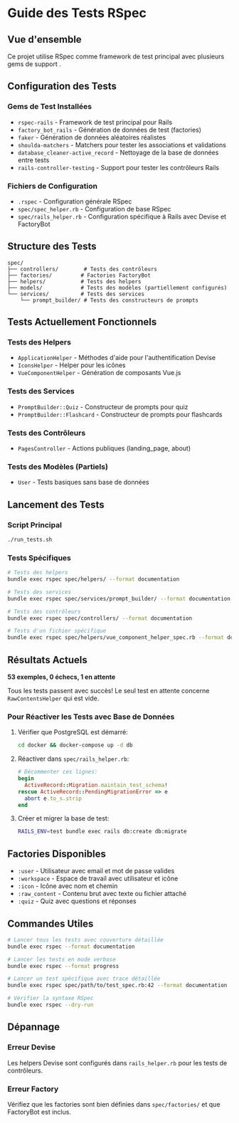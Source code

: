 # Guide des Tests RSpec

## Vue d'ensemble

Ce projet utilise RSpec comme framework de test principal avec plusieurs gems de support .

## Configuration des Tests

### Gems de Test Installées

- `rspec-rails` - Framework de test principal pour Rails
- `factory_bot_rails` - Génération de données de test (factories)
- `faker` - Génération de données aléatoires réalistes
- `shoulda-matchers` - Matchers pour tester les associations et validations
- `database_cleaner-active_record` - Nettoyage de la base de données entre tests
- `rails-controller-testing` - Support pour tester les contrôleurs Rails

### Fichiers de Configuration

- `.rspec` - Configuration générale RSpec
- `spec/spec_helper.rb` - Configuration de base RSpec
- `spec/rails_helper.rb` - Configuration spécifique à Rails avec Devise et FactoryBot

## Structure des Tests

```
spec/
├── controllers/        # Tests des contrôleurs
├── factories/         # Factories FactoryBot
├── helpers/           # Tests des helpers
├── models/            # Tests des modèles (partiellement configurés)
└── services/          # Tests des services
    └── prompt_builder/ # Tests des constructeurs de prompts
```

## Tests Actuellement Fonctionnels

### Tests des Helpers
- `ApplicationHelper` - Méthodes d'aide pour l'authentification Devise
- `IconsHelper` - Helper pour les icônes
- `VueComponentHelper` - Génération de composants Vue.js

### Tests des Services
- `PromptBuilder::Quiz` - Constructeur de prompts pour quiz
- `PromptBuilder::Flashcard` - Constructeur de prompts pour flashcards

### Tests des Contrôleurs
- `PagesController` - Actions publiques (landing_page, about)

### Tests des Modèles (Partiels)
- `User` - Tests basiques sans base de données

## Lancement des Tests

### Script Principal
```bash
./run_tests.sh
```

### Tests Spécifiques
```bash
# Tests des helpers
bundle exec rspec spec/helpers/ --format documentation

# Tests des services
bundle exec rspec spec/services/prompt_builder/ --format documentation

# Tests des contrôleurs
bundle exec rspec spec/controllers/ --format documentation

# Tests d'un fichier spécifique
bundle exec rspec spec/helpers/vue_component_helper_spec.rb --format documentation
```

## Résultats Actuels

**53 exemples, 0 échecs, 1 en attente**

Tous les tests passent avec succès! Le seul test en attente concerne `RawContentsHelper` qui est vide.


### Pour Réactiver les Tests avec Base de Données

1. Vérifier que PostgreSQL est démarré:
   ```bash
   cd docker && docker-compose up -d db
   ```

2. Réactiver dans `spec/rails_helper.rb`:
   ```ruby
   # Décommenter ces lignes:
   begin
     ActiveRecord::Migration.maintain_test_schema!
   rescue ActiveRecord::PendingMigrationError => e
     abort e.to_s.strip
   end
   ```

3. Créer et migrer la base de test:
   ```bash
   RAILS_ENV=test bundle exec rails db:create db:migrate
   ```

## Factories Disponibles

- `:user` - Utilisateur avec email et mot de passe valides
- `:workspace` - Espace de travail avec utilisateur et icône
- `:icon` - Icône avec nom et chemin
- `:raw_content` - Contenu brut avec texte ou fichier attaché
- `:quiz` - Quiz avec questions et réponses


## Commandes Utiles

```bash
# Lancer tous les tests avec couverture détaillée
bundle exec rspec --format documentation

# Lancer les tests en mode verbose
bundle exec rspec --format progress

# Lancer un test spécifique avec trace détaillée
bundle exec rspec spec/path/to/test_spec.rb:42 --format documentation

# Vérifier la syntaxe RSpec
bundle exec rspec --dry-run
```


## Dépannage

### Erreur Devise
Les helpers Devise sont configurés dans `rails_helper.rb` pour les tests de contrôleurs.

### Erreur Factory
Vérifiez que les factories sont bien définies dans `spec/factories/` et que FactoryBot est inclus.
